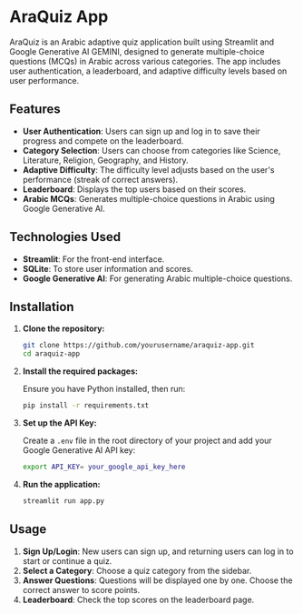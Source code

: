 # AraQuiz App

AraQuiz is an Arabic adaptive quiz application built using Streamlit and Google Generative AI GEMINI, designed to generate multiple-choice questions (MCQs) in Arabic across various categories. The app includes user authentication, a leaderboard, and adaptive difficulty levels based on user performance.

## Features

- **User Authentication**: Users can sign up and log in to save their progress and compete on the leaderboard.
- **Category Selection**: Users can choose from categories like Science, Literature, Religion, Geography, and History.
- **Adaptive Difficulty**: The difficulty level adjusts based on the user's performance (streak of correct answers).
- **Leaderboard**: Displays the top users based on their scores.
- **Arabic MCQs**: Generates multiple-choice questions in Arabic using Google Generative AI.

## Technologies Used

- **Streamlit**: For the front-end interface.
- **SQLite**: To store user information and scores.
- **Google Generative AI**: For generating Arabic multiple-choice questions.

## Installation

1. **Clone the repository:**

    ```bash
    git clone https://github.com/yourusername/araquiz-app.git
    cd araquiz-app
    ```

2. **Install the required packages:**

    Ensure you have Python installed, then run:

    ```bash
    pip install -r requirements.txt
    ```

3. **Set up the API Key:**

    Create a `.env` file in the root directory of your project and add your Google Generative AI API key:

    ```bash
    export API_KEY= your_google_api_key_here
    ```

4. **Run the application:**

    ```bash
    streamlit run app.py
    ```

## Usage

1. **Sign Up/Login**: New users can sign up, and returning users can log in to start or continue a quiz.
2. **Select a Category**: Choose a quiz category from the sidebar.
3. **Answer Questions**: Questions will be displayed one by one. Choose the correct answer to score points.
4. **Leaderboard**: Check the top scores on the leaderboard page.

